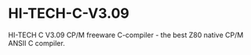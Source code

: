 # HI-TECH-C-V3.09
HI-TECH C V3.09 CP/M freeware C-compiler - the best Z80 native CP/M ANSII C compiler.

